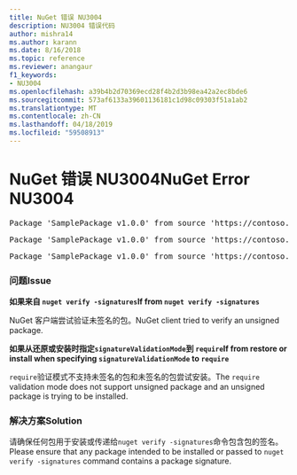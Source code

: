 ```yaml
---
title: NuGet 错误 NU3004
description: NU3004 错误代码
author: mishra14
ms.author: karann
ms.date: 8/16/2018
ms.topic: reference
ms.reviewer: anangaur
f1_keywords:
- NU3004
ms.openlocfilehash: a39b4b2d70369ecd28f4b2d3b98ea42a2ec8bde6
ms.sourcegitcommit: 573af6133a39601136181c1d98c09303f51a1ab2
ms.translationtype: MT
ms.contentlocale: zh-CN
ms.lasthandoff: 04/18/2019
ms.locfileid: "59508913"
---
```

# <a name="nuget-error-nu3004"></a><span data-ttu-id="db283-103">NuGet 错误 NU3004</span><span class="sxs-lookup"><span data-stu-id="db283-103">NuGet Error NU3004</span></span>

<pre>Package 'SamplePackage v1.0.0' from source 'https://contoso.com/index.json': The package is not signed.</pre>
<pre>Package 'SamplePackage v1.0.0' from source 'https://contoso.com/index.json': signatureValidationMode is set to require, so packages are allowed only if signed by trusted signers; however, this package is unsigned.</pre>
<pre>Package 'SamplePackage v1.0.0' from source 'https://contoso.com/index.json': This repository indicated that all its packages are repository signed; however, this package is unsigned.</pre>

### <a name="issue"></a><span data-ttu-id="db283-104">问题</span><span class="sxs-lookup"><span data-stu-id="db283-104">Issue</span></span>

<span data-ttu-id="db283-105">**如果来自 `nuget verify -signatures`**</span><span class="sxs-lookup"><span data-stu-id="db283-105">**If from `nuget verify -signatures`**</span></span>

<span data-ttu-id="db283-106">NuGet 客户端尝试验证未签名的包。</span><span class="sxs-lookup"><span data-stu-id="db283-106">NuGet client tried to verify an unsigned package.</span></span>

<span data-ttu-id="db283-107">**如果从还原或安装时指定`signatureValidationMode`到 `require`**</span><span class="sxs-lookup"><span data-stu-id="db283-107">**If from restore or install when specifying `signatureValidationMode` to `require`**</span></span>

<span data-ttu-id="db283-108">`require`验证模式不支持未签名的包和未签名的包尝试安装。</span><span class="sxs-lookup"><span data-stu-id="db283-108">The `require` validation mode does not support unsigned package and an unsigned package is trying to be installed.</span></span>

### <a name="solution"></a><span data-ttu-id="db283-109">解决方案</span><span class="sxs-lookup"><span data-stu-id="db283-109">Solution</span></span>

<span data-ttu-id="db283-110">请确保任何包用于安装或传递给`nuget verify -signatures`命令包含包的签名。</span><span class="sxs-lookup"><span data-stu-id="db283-110">Please ensure that any package intended to be installed or passed to `nuget verify -signatures` command contains a package signature.</span></span>
